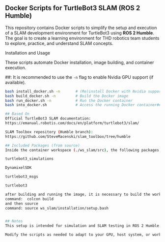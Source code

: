 ## Docker Scripts for TurtleBot3 SLAM (ROS 2 Humble)

This repository contains Docker scripts to simplify the setup and execution of a SLAM development environment for TurtleBot3 using **ROS 2 Humble**.
The goal is to create a learning environment for THD robotics team students to explore, practice, and understand SLAM concepts.

Installation and Usage

These scripts automate Docker installation, image building, and container execution.



##: It is recommended to use the `-n` flag to enable Nvidia GPU support (if available).

```bash
bash install_docker.sh -n       # (Re)install Docker with Nvidia support
bash build_docker.sh -n         # Build the Docker image
bash run_docker.sh -n           # Run the Docker container
bash into_docker.sh             # Access the running Docker container##

## Based On
Official TurtleBot3 SLAM documentation:
https://emanual.robotis.com/docs/en/platform/turtlebot3/slam/

SLAM Toolbox repository (Humble branch):
https://github.com/SteveMacenski/slam_toolbox/tree/humble

## Included Packages (from source)
Inside the container workspace (./ws_slam/src), the following packages are cloned from their official sources:

turtlebot3_simulations

DynamixelSDK

turtlebot3_msgs

turtlebot3

after building and running the image, it is necessary to build the workspace (ws_slam)
command:  colcon build
and then source
command: source ws_slam/installation/setup.bash


## Notes
This setup is intended for simulation and SLAM testing in ROS 2 Humble.

Modify the scripts as needed to adapt to your GPU, host system, or workspace preferences.

